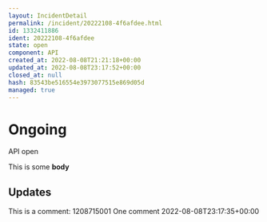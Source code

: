 ```yaml
---
layout: IncidentDetail
permalink: /incident/20222108-4f6afdee.html
id: 1332411886
ident: 20222108-4f6afdee
state: open
component: API
created_at: 2022-08-08T21:21:18+00:00
updated_at: 2022-08-08T23:17:52+00:00
closed_at: null
hash: 83543be516554e3973077515e869d05d
managed: true
---
```


# Ongoing
<Label color="78B07E">API</Label> <Label color="dddddd">open</Label>

This is some **body**


## Updates

This is a comment: 1208715001
One comment
2022-08-08T23:17:35+00:00

